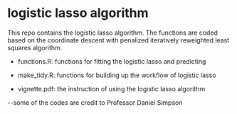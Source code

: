 # logistic lasso algorithm

This repo contains the logistic lasso algorithm. The functions are coded based on the coordinate descent with penalized iteratively reweighted least squares algorithm. 

- functions.R: functions for fitting the logistic lasso and predicting

- make_tidy.R: functions for building up the workflow of logistic lasso

- vignette.pdf: the instruction of using the logistic lasso algorithm


--some of the codes are credit to Professor Daniel Simpson
